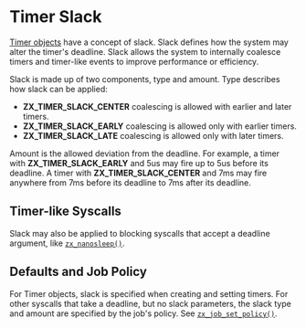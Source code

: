 # Timer Slack

[Timer objects](objects/timer.md) have a concept of slack. Slack
defines how the system may alter the timer's deadline. Slack allows
the system to internally coalesce timers and timer-like events to
improve performance or efficiency.

Slack is made up of two components, type and amount. Type describes
how slack can be applied:

+ **ZX_TIMER_SLACK_CENTER** coalescing is allowed with earlier and
  later timers.
+ **ZX_TIMER_SLACK_EARLY** coalescing is allowed only with earlier
  timers.
+ **ZX_TIMER_SLACK_LATE** coalescing is allowed only with later
  timers.

Amount is the allowed deviation from the deadline. For example, a
timer with **ZX_TIMER_SLACK_EARLY** and 5us may fire up to 5us before
its deadline. A timer with **ZX_TIMER_SLACK_CENTER** and 7ms may fire
anywhere from 7ms before its deadline to 7ms after its deadline.

## Timer-like Syscalls

Slack may also be applied to blocking syscalls that accept a deadline
argument, like [`zx_nanosleep()`].

## Defaults and Job Policy

For Timer objects, slack is specified when creating and setting
timers. For other syscalls that take a deadline, but no slack
parameters, the slack type and amount are specified by the job's
policy. See [`zx_job_set_policy()`].

[`zx_job_set_policy()`]: syscalls/job_set_policy.md
[`zx_nanosleep()`]: syscalls/nanosleep.md
